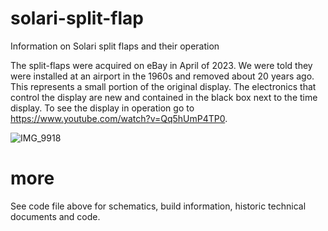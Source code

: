 # solari-split-flap
Information on Solari split flaps and their operation

The split-flaps were acquired on eBay in April of 2023.  We were told they were installed at an airport in the 1960s and removed about 20 years ago.  This represents a small portion of the original display.  The electronics that control the display are new and contained in the black box next to the time display.  To see the display in operation go to https://www.youtube.com/watch?v=Qq5hUmP4TP0.

![IMG_9918](https://github.com/jpwolfe31/solari-split-flap/assets/50466244/900bf3ce-2a8a-4b4d-8d89-699e6064b2ae)

# more
See code file above for schematics, build information, historic technical documents and code.
